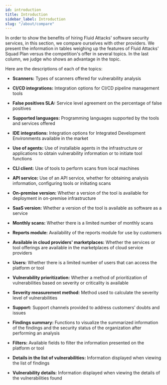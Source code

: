 ```yaml
---
id: introduction
title: Introduction
sidebar_label: Introduction
slug: "/about/compare"
---
```


In order to show the benefits
of hiring Fluid Attacks' software security services,
in this section,
we compare ourselves with other providers.
We present the information in tables
weighing up the features of Fluid Attacks' Squad Plan
versus the competition's offer in several topics.
In the last column, we judge who shows an advantage in the topic.

Here are the descriptions of each of the topics:

- **Scanners:**
  Types of scanners offered for vulnerability analysis

- **CI/CD integrations:**
  Integration options for CI/CD pipeline management tools

- **False positives SLA:**
  Service level agreement on the percentage of false positives

- **Supported languages:**
  Programming languages supported by the tools and services offered

- **IDE integrations:**
  Integration options for Integrated Development Environments
  available in the market

- **Use of agents:**
  Use of installable agents in the infrastructure or applications
  to obtain vulnerability information
  or to initiate tool functions

- **CLI client:**
  Use of tools to perform scans from local machines

- **API service:**
  Use of an API service,
  whether for obtaining analysis information,
  configuring tools or initiating scans

- **On-premise version:**
  Whether a version of the tool is available for deployment
  in on-premise infrastructure

- **SaaS version:**
  Whether a version of the tool is available as software as a service

- **Monthly scans:**
  Whether there is a limited number of monthly scans

- **Reports module:**
  Availability of the reports module for use by customers

- **Available in cloud providers' marketplaces:**
  Whether the services or tool offerings are available
  in the marketplaces of cloud service providers

- **Users:**
  Whether there is a limited number of users
  that can access the platform or tool

- **Vulnerability prioritization:**
  Whether a method of prioritization of vulnerabilities based on severity
  or criticality is available

- **Severity measurement method:**
  Method used to calculate the severity level of vulnerabilities

- **Support:**
  Support channels provided to address customers’ doubts and issues

- **Findings summary:**
  Functions to visualize the summarized information of the findings
  and the security status of the organization
  after performing an analysis

- **Filters:**
  Available fields to filter the information presented on the platform or tool

- **Details in the list of vulnerabilities:**
  Information displayed when viewing the list of findings

- **Vulnerability details:**
  Information displayed when viewing the details of the vulnerabilities found
